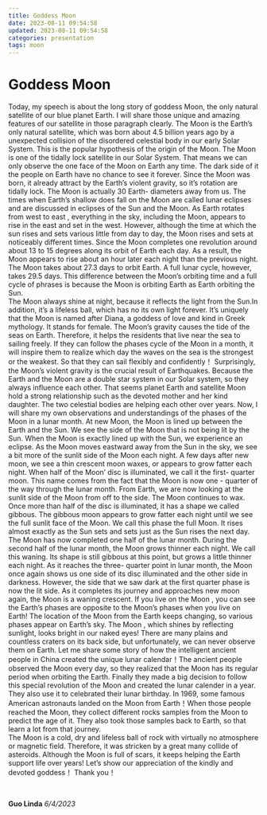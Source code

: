 ```yaml
---
title: Goddess Moon
date: 2023-08-11 09:54:58
updated: 2023-08-11 09:54:58
categories: presentation
tags: moon
---
```


# Goddess Moon

Today, my speech is about the long story of goddess Moon, the only natural satellite of our blue planet Earth. I will share those unique and amazing features of our satellite in those paragraph clearly. 
The Moon is the Earth’s only natural satellite, which was born about 4.5 billion years ago by a unexpected collision of the disordered celestial body in our early Solar System. This is the popular hypothesis of the origin of the Moon. 
The Moon is one of the tidally lock satellite in our Solar System. That means we can only observe the one face of the Moon on Earth any time. The dark side of it the people on Earth have no chance to see it forever. Since the Moon was born, it already attract by the Earth’s violent gravity, so it’s rotation are tidally lock. 
The Moon is actually 30 Earth- diameters away from us. The times when Earth’s shallow does fall on the Moon are called lunar eclipses and are discussed in eclipses of the Sun and the Moon. As Earth rotates from west to east , everything in the sky, including the Moon, appears to rise in the east and set in the west. However, although the time at which the sun rises and sets various little from day to day, the Moon rises and sets at noticeably different times. Since the Moon completes one revolution around about 13 to 15 degrees along its orbit of Earth each day. As a result, the Moon appears to rise about an hour later each night than the previous night. The Moon takes about 27.3 days to orbit Earth. A full lunar cycle, however, takes 29.5 days. This difference between the Moon’s orbiting time and a full cycle of phrases is because the Moon is orbiting Earth as Earth orbiting the Sun.  
The Moon always shine at night, because it reflects the light from the Sun.In addition, it’s a lifeless ball, which has no its own light forever. 
It’s uniquely that the Moon is named after Diana, a goddess of love and kind in Greek mythology. It stands for female.
The Moon’s gravity causes the tide of the seas on Earth. Therefore, it helps the residents that live near the sea to sailing freely. If they can follow the phases cycle of the Moon in a month, it will inspire them to realize which day the waves on the sea is the strongest or the weakest. So that they can sail flexibly and confidently！
Surprisingly, the Moon’s violent gravity is the crucial result of Earthquakes. Because the Earth and the Moon  are a double star system in our Solar system, so they always influence each other. That seems planet Earth and satellite Moon hold a strong relationship such as the devoted mother and her kind daughter. The two celestial bodies are helping each other over years. 
Now, I will share my own observations and understandings of the phases of the Moon in a lunar month. 
At new Moon, the Moon is lined up between the Earth and the Sun. We see the side of the Moon that is not being lit by the Sun. When the Moon is exactly lined up with the Sun, we experience an eclipse. As the Moon moves eastward away from the Sun in the sky, we see a bit more of the sunlit side of the Moon each night. 
A few days after new moon, we see a thin crescent moon waxes, or appears to grow fatter each night. When half of the Moon’ disc is illuminated, we call it the first- quarter moon. This name comes from the fact that the Moon is now one - quarter of the way through the lunar month. From Earth, we are now looking at the sunlit side of the Moon from off to the side. 
The Moon continues to wax. Once more than half of the disc is illuminated, it has a shape we called gibbous. The gibbous moon appears to grow fatter each night until we see the full sunlit face of the Moon. We call this phase the full Moon. It rises almost exactly as the Sun sets and sets just as the Sun rises the next day. The Moon has now completed one half of the lunar month. During the second half of the lunar month, the Moon grows thinner each night. We call this waning. Its shape is still gibbous at this point, but grows a little thinner each night. As it reaches the three- quarter point in lunar month, the Moon once again shows us one side of its disc illuminated and the other side in darkness. However, the side that we saw dark at the first quarter phase is now the lit side. As it completes its journey and approaches new moon again, the Moon is a waning crescent. 
If you live on the Moon , you can see the Earth’s phases are opposite to the Moon’s phases when you live on Earth! The location of the Moon from the Earth keeps changing, so various phases appear on Earth’s sky. 
The Moon , which shines by reflecting sunlight, looks bright in our naked eyes! There are many plains and countless craters on its back side, but unfortunately, we can never observe them on Earth. 
Let me share some story of how the intelligent ancient people in China created the unique lunar calendar！The ancient people observed the Moon every day, so they realized that the Moon has its regular period when orbiting the Earth. Finally they made a big decision to follow this special revolution of the Moon and created the lunar calender in a year. They also use it to celebrated their lunar birthday. 
In 1969, some famous American astronauts landed on the Moon from Earth！When those people  reached the Moon, they collect different rocks samples from the Moon to predict the age of it. They also took those samples back to Earth, so that learn a lot from that journey.   
The Moon is a cold, dry and lifeless ball of rock with virtually no atmosphere or magnetic field. Therefore, it was stricken by a great many collide of asteroids. 
Although the Moon is full of scars, it keeps helping the Earth support life over years! 
Let’s show our appreciation of the kindly and devoted goddess！
Thank you！

</br>

**Guo Linda**
*6/4/2023*